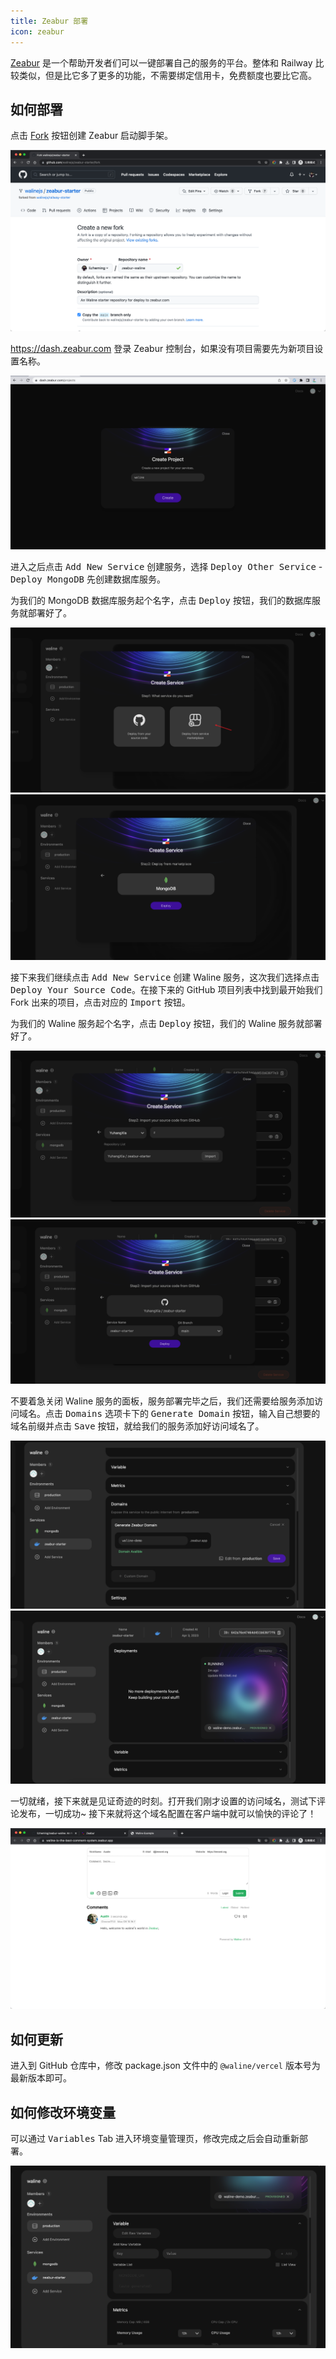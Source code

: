 ```yaml
---
title: Zeabur 部署
icon: zeabur
---
```


[Zeabur](https://zeabur.com) 是一个帮助开发者们可以一键部署自己的服务的平台。整体和 Railway 比较类似，但是比它多了更多的功能，不需要绑定信用卡，免费额度也要比它高。

<!-- more -->

## 如何部署

点击 [Fork](https://github.com/walinejs/zeabur-starter/fork) 按钮创建 Zeabur 启动脚手架。

![zeabur1](../../assets/zeabur-1.png)

<https://dash.zeabur.com> 登录 Zeabur 控制台，如果没有项目需要先为新项目设置名称。

![zeabur2](../../assets/zeabur-2.png)

进入之后点击 <kbd>Add New Service</kbd> 创建服务，选择 <kbd>Deploy Other Service</kbd> - <kbd>Deploy MongoDB</kbd> 先创建数据库服务。

为我们的 MongoDB 数据库服务起个名字，点击 <kbd>Deploy</kbd> 按钮，我们的数据库服务就部署好了。

![zeabur2](../../assets/zeabur-3.png) ![zeabur4](../../assets/zeabur-4.png)

接下来我们继续点击 <kbd>Add New Service</kbd> 创建 Waline 服务，这次我们选择点击 <kbd>Deploy Your Source Code</kbd>。在接下来的 GitHub 项目列表中找到最开始我们 Fork 出来的项目，点击对应的 <kbd>Import</kbd> 按钮。

为我们的 Waline 服务起个名字，点击 <kbd>Deploy</kbd> 按钮，我们的 Waline 服务就部署好了。

![zeabur6](../../assets/zeabur-6.png) ![zeabur7](../../assets/zeabur-7.png)

不要着急关闭 Waline 服务的面板，服务部署完毕之后，我们还需要给服务添加访问域名。点击 <kbd>Domains</kbd> 选项卡下的 <kbd>Generate Domain</kbd> 按钮，输入自己想要的域名前缀并点击 <kbd>Save</kbd> 按钮，就给我们的服务添加好访问域名了。

![zeabur8](../../assets/zeabur-8.png) ![zeabur9](../../assets/zeabur-9.png)

一切就绪，接下来就是见证奇迹的时刻。打开我们刚才设置的访问域名，测试下评论发布，一切成功~ 接下来就将这个域名配置在客户端中就可以愉快的评论了！

![zeabur10](../../assets/zeabur-10.png)

## 如何更新

进入到 GitHub 仓库中，修改 package.json 文件中的 `@waline/vercel` 版本号为最新版本即可。

## 如何修改环境变量

可以通过 <kbd>Variables</kbd> Tab 进入环境变量管理页，修改完成之后会自动重新部署。

![zeabur11](../../assets/zeabur-11.png)

